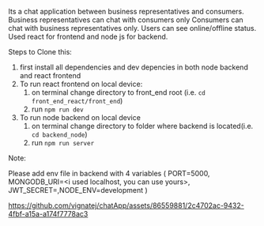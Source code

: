Its a chat application between business representatives and consumers.
Business representatives can chat with consumers only
Consumers can chat with business representatives only.
Users can see online/offline status.
Used react for frontend and node js for backend.


Steps to Clone this: 

1. first install all dependencies and dev depencies in both node backend and react frontend
2. To run react frontend on local device:
    1. on terminal change directory to front_end root (i.e. `cd front_end_react/front_end`)
    2. run `npm run dev`
3. To run node backend on local device
    1. on terminal change directory to folder where backend is located(i.e. `cd backend_node`)
    2. run `npm run server`
   
Note: 

Please add env file in backend with 4 variables (
    PORT=5000, MONGODB_URI=<i used localhost, you can use yours>,
    JWT_SECRET=<a random one>,NODE_ENV=development
)


https://github.com/vignatej/chatApp/assets/86559881/2c4702ac-9432-4fbf-a15a-a174f7778ac3

